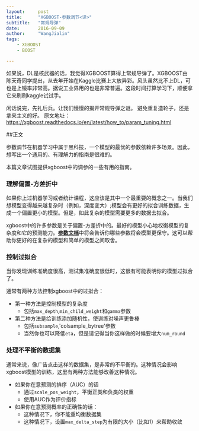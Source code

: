 ```yaml
---
layout:     post
title:      "XGBOOST-参数调节<译>"
subtitle:   "常规导弹"
date:       2016-09-09
author:     "WangJialin"
tags:
    - XGBOOST
    - BOOST

---
```



如果说，DL是核武器的话，我觉得XGBOOST算得上常规导弹了。XGBOOST由陈天奇同学提出，从去年开始在Kaggle比赛上大放异彩。风头虽然比不上DL，可也是上镜率非常高。据说工业界用的也是非常普遍。这段时间打算学习下，顺便拿它来刷刷kaggle试试手。

闲话说完，先礼后兵。让我们慢慢的揭开常规导弹之谜。
避免重复造轮子，还是拿来主义的好。
原文地址：https://xgboost.readthedocs.io/en/latest/how_to/param_tuning.html

##正文

参数调节在机器学习中属于黑科技，一个模型的最优的参数依赖许多场景。因此，想写出一个通用的、有理解力的指南是很难的。

本篇文章试图提供xgboost中的调参的一些有用的指南。

### 理解偏置-方差折中

如果你上过机器学习或者统计课程，这应该是其中一个最重要的概念之一。当我们想模型变得越来越复杂时（例如，深度变大）;模型会有更好的拟合训练数据，生成一个偏置更小的模型。但是，如此复杂的模型需要更多的数据去拟合。

xgboost中的许多参数是关于偏置-方差折中的。最好的模型小心地权衡模型的复杂度和它的预测能力。[**参数文档**](https://xgboost.readthedocs.io/en/latest/parameter.html)中将会告诉你哪些参数将会模型更保守。这可以帮助你更好的在复杂的模型和简单的模型之间取舍。

### 控制过拟合

当你发现训练准确度很高，测试集准确度很低时，这很有可能表明你的模型过拟合了。

通常有两种方法控制xgboost中的过拟合：

- 第一种方法是控制模型的复杂度
	- 包括`max_depth`,`min_child_weight`和`gamma`参数
- 第二种方法是给训练添加随机性，使训练对噪声更鲁棒
	- 包括`subsample`,'colsample_bytree'参数
	- 当然你也可以降低`eta`，但是请记得当你这样做的时候要增大`num_round`


### 处理不平衡的数据集

通常来说，像广告点击这样的数据集，是非常的不平衡的。这种情况会影响xgboost模型的训练，这里有两种方法能够改善这种情况。

- 如果你在意预测的排序（AUC）的话
	- 通过`scale_pos_weight`，平衡正类和负类的权重
	- 使用AUC作为评价指标
- 如果你在意预测概率的正确性的话：
	- 这种情况下，你不能重均衡数据集
	- 这种情况下，设置`max_delta_step`为有限的大小（比如1）来帮助收敛


